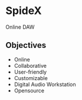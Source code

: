 # SpideX
Online DAW
## Objectives
- Online
- Collaborative
- User-friendly
- Customizable
- Digital Audio Workstation
- Opensource
